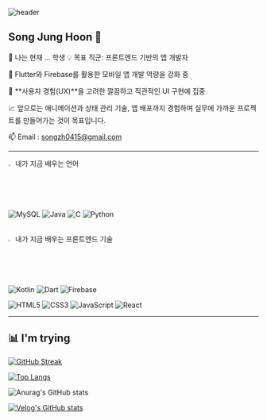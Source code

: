 ![header](https://capsule-render.vercel.app/api?type=Waving&color=auto&height=300&section=header&text=Hello%20World!!&fontSize=90)

## Song Jung Hoon 👋

🔭 나는 현재 ... 학생
💡 목표 직군: 프론트엔드 기반의 앱 개발자

📱 Flutter와 Firebase를 활용한 모바일 앱 개발 역량을 강화 중
  
🎯 **사용자 경험(UX)**을 고려한 깔끔하고 직관적인 UI 구현에 집중
  
📈 앞으로는 애니메이션과 상태 관리 기술, 앱 배포까지 경험하며 실무에 가까운 프로젝트를 만들어가는 것이 목표입니다.
  
📫 Email : songzh0415@gmail.com


---

<summary>
  <img src="https://raw.githubusercontent.com/Tarikul-Islam-Anik/Animated-Fluent-Emojis/master/Emojis/Hand%20gestures/Eyes.png" alt="Eyes" width="2%" /> 내가 지금 배우는 언어
</summary>

<div>
  
  ![MySQL](https://img.shields.io/badge/mysql-%2300f.svg?style=for-the-badge&logo=mysql&logoColor=white)
  ![Java](https://img.shields.io/badge/Java-ED8B00?style=for-the-badge&logo=openjdk&logoColor=white)
  ![C](https://img.shields.io/badge/C-00599C?style=for-the-badge&logo=c&logoColor=white)
  ![Python](https://img.shields.io/badge/Python-14354C?style=for-the-badge&logo=python&logoColor=white)

</div>

<br/>

<summary>
  <img src="https://raw.githubusercontent.com/Tarikul-Islam-Anik/Animated-Fluent-Emojis/master/Emojis/Hand%20gestures/Eyes.png" alt="Eyes" width="2%" /> 내가 지금 배우는 프론트엔드 기술
</summary>

<div>

  ![Kotlin](https://img.shields.io/badge/Kotlin-0095D5?style=for-the-badge&logo=kotlin&logoColor=white)
  ![Dart](https://img.shields.io/badge/Dart-0175C2?style=for-the-badge&logo=dart&logoColor=white)
  ![Firebase](https://img.shields.io/badge/Firebase-FFCA28?style=for-the-badge&logo=firebase&logoColor=black)

  ![HTML5](https://img.shields.io/badge/HTML5-E34F26?style=for-the-badge&logo=html5&logoColor=white)
  ![CSS3](https://img.shields.io/badge/CSS3-1572B6?style=for-the-badge&logo=css3&logoColor=white)
  ![JavaScript](https://img.shields.io/badge/JavaScript-F7DF1E?style=for-the-badge&logo=javascript&logoColor=black)
  ![React](https://img.shields.io/badge/React-61DAFB?style=for-the-badge&logo=react&logoColor=black)

</div>

---

## 📊 I'm trying

[![GitHub Streak](https://streak-stats.demolab.com?user=SongsBy&theme=highcontrast&date_format=M%20j%5B%2C%20Y%5D)](https://git.io/streak-stats)

[![Top Langs](https://github-readme-stats.vercel.app/api/top-langs/?username=SongsBy&langs_count=8&theme=dark)](https://github.com/SongsBy/github-readme-stats)

![Anurag's GitHub stats](https://github-readme-stats.vercel.app/api?username=SongsBy&show_icons=true&theme=highcontrast)

[![Velog's GitHub stats](https://velog-readme-stats.vercel.app/api?name=songcoding)](https://velog.io/@songcoding/posts)
